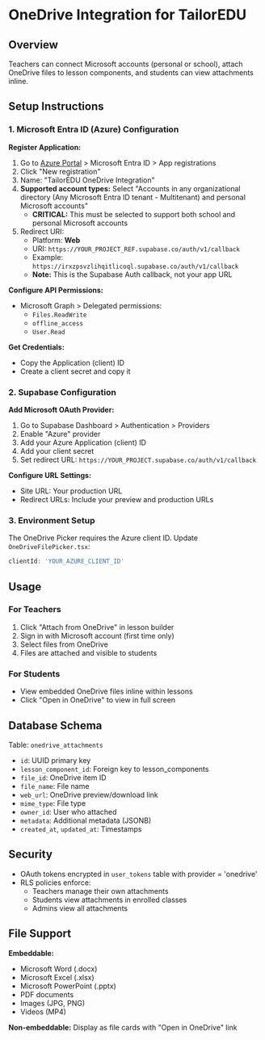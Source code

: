 # OneDrive Integration for TailorEDU

## Overview
Teachers can connect Microsoft accounts (personal or school), attach OneDrive files to lesson components, and students can view attachments inline.

## Setup Instructions

### 1. Microsoft Entra ID (Azure) Configuration

**Register Application:**
1. Go to [Azure Portal](https://portal.azure.com) > Microsoft Entra ID > App registrations
2. Click "New registration"
3. Name: "TailorEDU OneDrive Integration"
4. **Supported account types:** Select "Accounts in any organizational directory (Any Microsoft Entra ID tenant - Multitenant) and personal Microsoft accounts"
   - **CRITICAL:** This must be selected to support both school and personal Microsoft accounts
5. Redirect URI: 
   - Platform: **Web**
   - URI: `https://YOUR_PROJECT_REF.supabase.co/auth/v1/callback`
   - Example: `https://irxzpsvzlihqitlicoql.supabase.co/auth/v1/callback`
   - **Note:** This is the Supabase Auth callback, not your app URL

**Configure API Permissions:**
- Microsoft Graph > Delegated permissions:
  - `Files.ReadWrite`
  - `offline_access`
  - `User.Read`

**Get Credentials:**
- Copy the Application (client) ID
- Create a client secret and copy it

### 2. Supabase Configuration

**Add Microsoft OAuth Provider:**
1. Go to Supabase Dashboard > Authentication > Providers
2. Enable "Azure" provider
3. Add your Azure Application (client) ID
4. Add your client secret
5. Set redirect URL: `https://YOUR_PROJECT.supabase.co/auth/v1/callback`

**Configure URL Settings:**
- Site URL: Your production URL
- Redirect URLs: Include your preview and production URLs

### 3. Environment Setup

The OneDrive Picker requires the Azure client ID. Update `OneDriveFilePicker.tsx`:
```typescript
clientId: 'YOUR_AZURE_CLIENT_ID'
```

## Usage

### For Teachers
1. Click "Attach from OneDrive" in lesson builder
2. Sign in with Microsoft account (first time only)
3. Select files from OneDrive
4. Files are attached and visible to students

### For Students
- View embedded OneDrive files inline within lessons
- Click "Open in OneDrive" to view in full screen

## Database Schema

Table: `onedrive_attachments`
- `id`: UUID primary key
- `lesson_component_id`: Foreign key to lesson_components
- `file_id`: OneDrive item ID
- `file_name`: File name
- `web_url`: OneDrive preview/download link
- `mime_type`: File type
- `owner_id`: User who attached
- `metadata`: Additional metadata (JSONB)
- `created_at`, `updated_at`: Timestamps

## Security

- OAuth tokens encrypted in `user_tokens` table with provider = 'onedrive'
- RLS policies enforce:
  - Teachers manage their own attachments
  - Students view attachments in enrolled classes
  - Admins view all attachments

## File Support

**Embeddable:**
- Microsoft Word (.docx)
- Microsoft Excel (.xlsx)
- Microsoft PowerPoint (.pptx)
- PDF documents
- Images (JPG, PNG)
- Videos (MP4)

**Non-embeddable:** Display as file cards with "Open in OneDrive" link

